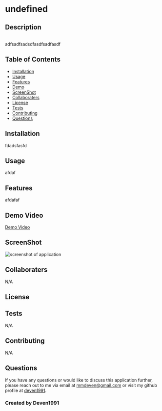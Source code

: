  # undefined </br>

## Description 
  </br>
adfsadfsadsdfasdfsadfasdf

## Table of Contents
- [Installation](#installation)
- [Usage](#usage)
- [Features](#features)
- [Demo](#demo)
- [ScreenShot](#screenshot)
- [Collaboraters](#collaboraters)
- [License](#license)
- [Tests](#tests)
- [Contributing](#contributing)
- [Questions](#questions)

## Installation
fdadsfasfd

## Usage
afdaf

## Features 
afdafaf

## Demo Video
[Demo Video](adfadfaf)

## ScreenShot
<img src="afdafdaf" alt="screenshot of application"/> </br>


## Collaboraters
N/A

## License 
 

## Tests
N/A

## Contributing 
N/A

## Questions
If you have any questions or would like to discuss this application further, please reach out to me via email at [mmdeven@gmail.com](mailto:mmdeven@gmail.com) or visit my github profile at [deven1991](http://www.github.com/deven1991).

### Created by Deven1991
